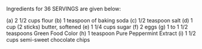 Ingredients for 36 SERVINGS are given below:

(a)  2 1/2 cups flour
(b)  1 teaspoon of baking soda
(c)  1/2 teaspoon salt
(d)  1 cup (2 sticks) butter, softened
(e)  1 1/4 cups sugar
(f)  2 eggs
(g)  1 to 1 1/2 teaspoons Green Food Color
(h)  1 teaspoon Pure Peppermint Extract
(i)  1 1/2 cups semi-sweet chocolate chips